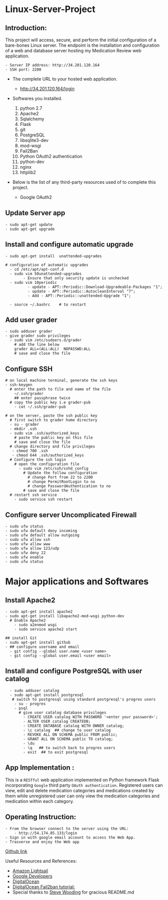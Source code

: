 # Linux-Server-Project

## Introduction:
This project will access, secure, and perform the initial configuration of a bare-bones Linux server. The endpoint is the installation and configuration of a web and database server hosting my Medication Review web application.

    - Server IP address: http://34.201.120.164
    - SSH port: 2200

  - The complete URL to your hosted web application.
       - http://34.201.120.164/login

  - Softwares you installed.
    1. python 2.7
    2. Apache2
    3. Sqlalchemy
    4. Flask
    5. git
    6. PostgreSQL
    7. libsqlite3-dev
    8. mod-wsgi
    9. Fail2Ban
    10. Python OAuth2 authentication
    11. python-dev
    12. nginx
    13. httplib2

  - Below is the list of any third-party resources used of to complete this project.
      - Google OAuth2

## Update Server app
    - sudo apt-get update
    - sudo apt-get upgrade

## Install and configure automatic upgrade
    - sudo apt-get install  unattended-upgrades

    # configuration of automatic upgrades
      - cd /etc/apt/apt-conf.d
      - sudo vim 50unattended-upgrades
            - Ensure that only security update is unchecked
      - sudo vim 10periodic
              - update - APT::Periodic::Download-Upgradeable-Packages "1";
              - update - APT::Periodic::AutocleanInterval "7";
              - Add - APT::Periodic::unattended-Upgrade "1";

      - source ~/.bashrc    # to restart

## Add user grader
    - sudo adduser grader
    - give grader sudo privileges
      - sudo vim /etc/sudoers.d/grader
        # add the line below
        grader ALL=(ALL:ALL)  NOPASSWD:ALL
        # save and close the file

## Configure SSH
    # on local machine terminal, generate the ssh keys
    - ssh-keygen
      # enter the path to file and name of the file
        ~/.ssh/grader
        ## enter passphrase twice
      # copy the public key i.e grader-pub
        - cat ~/.ssh/grader-pub

    # on the server, paste the ssh public key
      # first switch to grader home directory
      - su - grader
      - mkdir .ssh
      - sudo vim .ssh/authorized_keys
        # paste the public key on this file
        # save and close the file
      # change directory and file privileges
       - chmod 700 .ssh
       - chmod 644 .ssh/authorized_keys
      # Configure the ssh login
        # open the configuration file
          - sudo vim /etc/ssh/sshd_config
            # Update the follow configuration
              # change Port from 22 to 2200
              # change PermitRootLogin to no
              # change PasswordAuthentication to no
            # save and close the file
      # restart ssh service
        - sudo service ssh restart

## Configure server Uncomplicated Firewall
    - sudo ufw status
    - sudo ufw default deny incoming
    - sudo ufw default allow outgoing
    - sudo ufw allow ssh
    - sudo ufw allow www
    - sudo ufw allow 123/udp
    - sudo ufw deny 22
    - sudo ufw enable
    - sudo ufw status

# Major applications and Softwares
  ## Install Apache2
    - sudo apt-get install apache2
    - sudo apt-get install libapache2-mod-wsgi python-dev
      # Enable Apache2
        - sudo a2enmod wsgi
        - sudo service apache2 start

    ## install Git
    - sudo apt-get install github
    - ## configure username and email
      - git config --global user.name <user name>
      - git config --global user.email <user email>



  ## Install and configure PostgreSQL with user catalog
      - sudo adduser catalog
      - sudo apt-get install postgresql
       # switch to postgresql using standard postgresql's progres users
        - su - progres
        - psql
          # give user catalog database privileges
            - CREATE USER catalog WITH PASSWORD '<enter your password>';
            - ALTER USER catalog CREATEDB;
            - CREATE DATABASE catalog WITH OWNER catalog;
            - \c catalog  ## change to user catalog
            - REVOKE ALL ON SCHEMA public FROM public;
            - GRANT ALL ON SCHEMA public TO catalog;
            - \du
            - \q   ## to switch back to progres users
            - exit  ## to exit postgresql




## App Implementation :
This is a `RESTful` web application implemented on Python framework Flask incorporating `Google` third party `OAuth authentication`. Registered users can view, edit and delete medication categories and medications created by them while unregistered user can only view the medication categories and medication within each category.

## Operating Instruction:
    - From the browser connect to the server using the URL:
        - http://54.174.85.133/login
    - Sign in with google email account to access the Web App.
    - Trasverse and enjoy the Web app

[Github link](https://github.com/jocoder22/Linux-Server-Project.git)

Useful Resources and References:
  - [Amazon Lightsail](https://aws.amazon.com/)
  - [Google Developers](https://developers.google.com/)
  - [DigitalOcean](https://www.digitalocean.com/community/tutorials/how-to-secure-postgresql-on-an-ubuntu-vps)
  - [DigitalOcean Fail2ban tutorial:](https://www.digitalocean.com/community/tutorials/how-to-protect-ssh-with-fail2ban-on-ubuntu-14-04)
  - Special thanks to [Steve  Wooding](https://github.com/SteveWooding/fullstack-nanodegree-linux-server-config/blob/master/README.md) for gracious README.md
